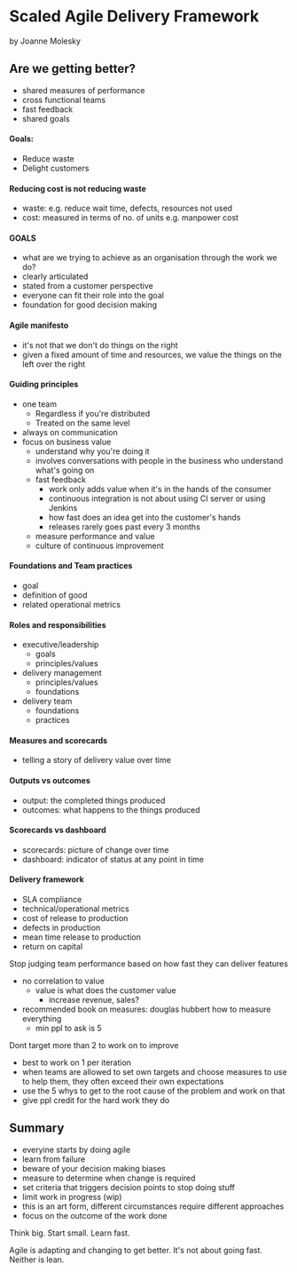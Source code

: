 # Scaled Agile Delivery Framework 
by Joanne Molesky

## Are we getting better?
- shared measures of performance
- cross functional teams
- fast feedback
- shared goals 

#### Goals:
- Reduce waste 
- Delight customers 

#### Reducing cost is not reducing waste
- waste: e.g. reduce wait time, defects, resources not used
- cost: measured in terms of no. of units e.g. manpower cost

#### GOALS
- what are we trying to achieve as an organisation through the work we do?
- clearly articulated
- stated from a customer perspective
- everyone can fit their role into the goal
- foundation for good decision making

#### Agile manifesto
- it's not that we don't do things on the right
- given a fixed amount of time and resources, we value the things on the left over the right

#### Guiding principles
- one team
  - Regardless if you're distributed
  - Treated on the same level
- always on communication
- focus on business value
  - understand why you're doing it
  - involves conversations with people in the business who understand what's going on
  - fast feedback
    - work only adds value when it's in the hands of the consumer
    - continuous integration is not about using CI server or using Jenkins 
    - how fast does an idea get into the customer's hands
    - releases rarely goes past every 3 months
  - measure performance and value
  - culture of continuous improvement

#### Foundations and Team practices
- goal
- definition of good
- related operational metrics 

#### Roles and responsibilities
- executive/leadership
  - goals
  - principles/values
- delivery management
  - principles/values
  - foundations
- delivery team
  - foundations
  - practices

#### Measures and scorecards
- telling a story of delivery value over time

#### Outputs vs outcomes
- output: the completed things produced
- outcomes: what happens to the things produced

#### Scorecards vs dashboard
- scorecards: picture of change over time
- dashboard: indicator of status at any point in time

#### Delivery framework
- SLA compliance
- technical/operational metrics
- cost of release to production
- defects in production
- mean time release to production
- return on capital

Stop judging team performance based on how fast they can deliver features
- no correlation to value
  - value is what does the customer value
    - increase revenue, sales?
 - recommended book on measures: douglas hubbert how to measure everything
   - min ppl to ask is 5

Dont target more than 2 to work on to improve
- best to work on 1 per iteration
- when teams are allowed to set own targets and choose measures to use to help them, they often exceed their own expectations
- use the 5 whys to get to the root cause of the problem and work on that
- give ppl credit for the hard work they do

## Summary
-  everyine starts by doing agile
-  learn from failure
-  beware of your decision making biases
-  measure to determine when change is required
-  set criteria that triggers decision points to stop doing stuff 
-  limit work in progress (wip)
-  this is an art form, different circumstances require different approaches
-  focus on the outcome of the work done
 
 
Think big. Start small. Learn fast.

Agile is adapting and changing to get better. It's not about going fast. Neither is lean.
